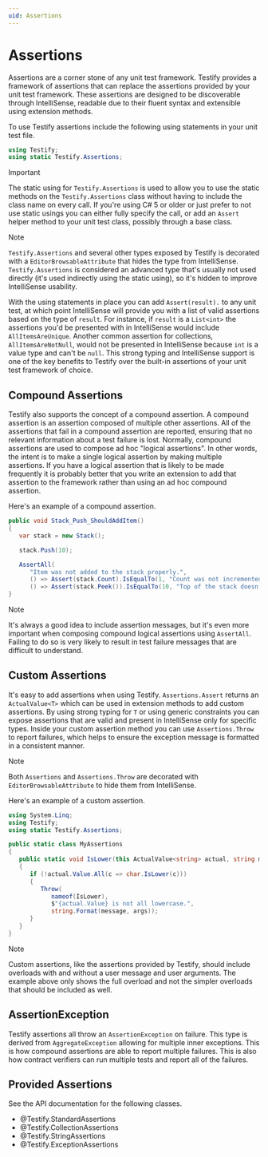 ```yaml
---
uid: Assertions
---
```


Assertions
==========

Assertions are a corner stone of any unit test framework. Testify provides a framework of assertions that can replace
the assertions provided by your unit test framework. These assertions are designed to be discoverable through
IntelliSense, readable due to their fluent syntax and extensible using extension methods.

To use Testify assertions include the following using statements in your unit test file.

```csharp
using Testify;
using static Testify.Assertions;
```

> [!IMPORTANT]
> The static using for `Testify.Assertions` is used to allow you to use the static methods on the `Testify.Assertions` class
> without having to include the class name on every call. If you're using C# 5 or older or just prefer to not use static
> usings you can either fully specify the call, or add an `Assert` helper method to your unit test class, possibly through
> a base class.

> [!NOTE]
> `Testify.Assertions` and several other types exposed by Testify is decorated with a `EditorBrowsableAttribute` that hides
> the type from IntelliSense. `Testify.Assertions` is considered an advanced type that's usually not used directly (it's
> used indirectly using the static using), so it's hidden to improve IntelliSense usability.

With the using statements in place you can add `Assert(result).` to any unit test, at which point IntelliSense will provide
you with a list of valid assertions based on the type of `result`. For instance, if `result` is a `List<int>` the assertions
you'd be presented with in IntelliSense would include `AllItemsAreUnique`. Another common assertion for collections,
`AllItemsAreNotNull`, would not be presented in IntelliSense because `int` is a value type and can't be `null`. This strong
typing and IntelliSense support is one of the key benefits to Testify over the built-in assertions of your unit test
framework of choice.

## Compound Assertions

Testify also supports the concept of a compound assertion. A compound assertion is an assertion composed of multiple other
assertions. All of the assertions that fail in a compound assertion are reported, ensuring that no relevant information about
a test failure is lost. Normally, compound assertions are used to compose ad hoc "logical assertions". In other words, the
intent is to make a single logical assertion by making multiple assertions. If you have a logical assertion that is likely
to be made frequently it is probably better that you write an extension to add that assertion to the framework rather than
using an ad hoc compound assertion.

Here's an example of a compound assertion.

```csharp
public void Stack_Push_ShouldAddItem()
{
   var stack = new Stack();

   stack.Push(10);

   AssertAll(
      "Item was not added to the stack properly.",
      () => Assert(stack.Count).IsEqualTo(1, "Count was not incremented."),
      () => Assert(stack.Peek()).IsEqualTo(10, "Top of the stack doesn't contain item that was pushed."));
}
```

> [!NOTE]
> It's always a good idea to include assertion messages, but it's even more important when composing compound logical
> assertions using `AssertAll`. Failing to do so is very likely to result in test failure messages that are difficult
> to understand.

## Custom Assertions

It's easy to add assertions when using Testify. `Assertions.Assert` returns an `ActualValue<T>` which can be used in
extension methods to add custom assertions. By using strong typing for `T` or using generic constraints you can expose
assertions that are valid and present in IntelliSense only for specific types. Inside your custom assertion method you
can use `Assertions.Throw` to report failures, which helps to ensure the exception message is formatted in a consistent
manner.

> [!NOTE]
> Both `Assertions` and `Assertions.Throw` are decorated with `EditorBrowsableAttribute` to hide them from IntelliSense.

Here's an example of a custom assertion.

```csharp
using System.Linq;
using Testify;
using static Testify.Assertions;

public static class MyAssertions
{
   public static void IsLower(this ActualValue<string> actual, string message, params object[] args)
   {
      if (!actual.Value.All(c => char.IsLower(c)))
      {
         Throw(
            nameof(IsLower),
            $"{actual.Value} is not all lowercase.",
            string.Format(message, args));
      }
   }
}
```

> [!NOTE]
> Custom assertions, like the assertions provided by Testify, should include overloads with and without a user message
> and user arguments. The example above only shows the full overload and not the simpler overloads that should be included
> as well.

## AssertionException

Testify assertions all throw an `AssertionException` on failure. This type is derived from `AggregateException`
allowing for multiple inner exceptions. This is how compound assertions are able to report multiple failures. This
is also how contract verifiers can run multiple tests and report all of the failures.

## Provided Assertions

See the API documentation for the following classes.

* @Testify.StandardAssertions
* @Testify.CollectionAssertions
* @Testify.StringAssertions
* @Testify.ExceptionAssertions